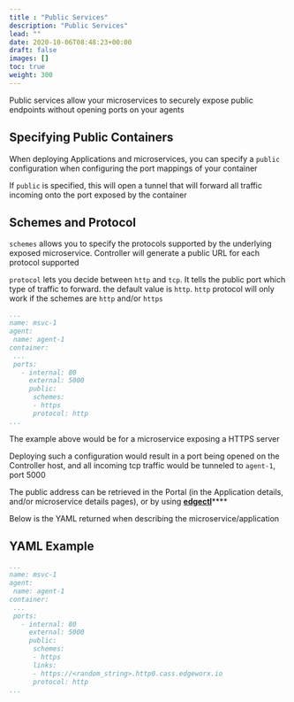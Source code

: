 ```yaml
---
title : "Public Services"
description: "Public Services"
lead: ""
date: 2020-10-06T08:48:23+00:00
draft: false
images: []
toc: true
weight: 300
---
```


Public services allow your microservices to securely expose public endpoints without opening ports on your agents

## Specifying Public Containers

When deploying Applications and microservices, you can specify a `public` configuration when configuring the port mappings of your container

If `public` is specified, this will open a tunnel that will forward all traffic incoming onto the port exposed by the container

## Schemes and Protocol

`schemes` allows you to specify the protocols supported by the underlying exposed microservice. Controller will generate a public URL for each protocol supported

`protocol` lets you decide between `http` and `tcp`. It tells the public port which type of traffic to forward. the default value is `http`. `http` protocol will only work if the schemes are `http` and/or `https`

```yaml
...
name: msvc-1
agent:
 name: agent-1
container:
 ...
 ports:
   - internal: 80
     external: 5000
     public:
      schemes:
      - https
      protocol: http
...
```

The example above would be for a microservice exposing a HTTPS server

Deploying such a configuration would result in a port being opened on the Controller host, and all incoming tcp traffic would be tunneled to `agent-1`, port 5000

The public address can be retrieved in the Portal (in the Application details, and/or microservice details pages), or by using [**edgectl**](../get-started-edgectl/)****

Below is the YAML returned when describing the microservice/application

## YAML Example

```yaml
...
name: msvc-1
agent:
 name: agent-1
container:
 ...
 ports:
   - internal: 80
     external: 5000
     public:
      schemes:
      - https
      links:
      - https://<random_string>.http0.cass.edgeworx.io
      protocol: http
...
```
